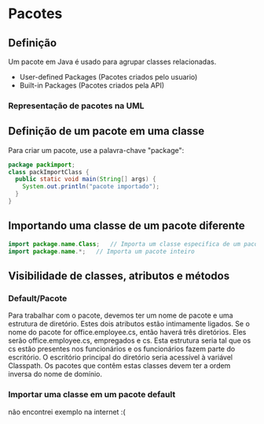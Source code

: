 # Pacotes
## Definição
Um pacote em Java é usado para agrupar classes relacionadas.

* User-defined Packages (Pacotes criados pelo usuario)
* Built-in Packages (Pacotes criados pela API)

### Representação de pacotes na UML


## Definição de um pacote em uma classe
Para criar um pacote, use a palavra-chave "package":
```Java
package packimport;
class packImportClass {
  public static void main(String[] args) {
    System.out.println("pacote importado");
  }
}
```

## Importando uma classe de um pacote diferente
```Java
import package.name.Class;   // Importa um classe especifica de um pacote
import package.name.*;   // Importa um pacote inteiro
```

## Visibilidade de classes, atributos e métodos
### Default/Pacote
Para trabalhar com o pacote, devemos ter um nome de pacote e uma estrutura de diretório. Estes dois atributos estão intimamente ligados. Se o nome do pacote for office.employee.cs, então haverá três diretórios. Eles serão office.employee.cs, empregados e cs. Esta estrutura seria tal que os cs estão presentes nos funcionários e os funcionários fazem parte do escritório. O escritório principal do diretório seria acessível à variável Classpath. Os pacotes que contêm estas classes devem ter a ordem inversa do nome de domínio.

### Importar uma classe em um pacote default

não encontrei exemplo na internet :(
